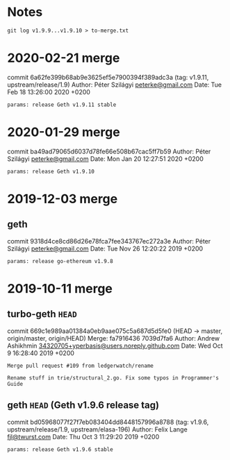 # Notes

`git log v1.9.9...v1.9.10 > to-merge.txt`

# 2020-02-21 merge

commit 6a62fe399b68ab9e3625ef5e7900394f389adc3a (tag: v1.9.11, upstream/release/1.9)
Author: Péter Szilágyi <peterke@gmail.com>
Date:   Tue Feb 18 13:26:00 2020 +0200

    params: release Geth v1.9.11 stable

# 2020-01-29 merge

commit ba49ad79065d6037d78fe66e508b67cac5ff7b59
Author: Péter Szilágyi <peterke@gmail.com>
Date:   Mon Jan 20 12:27:51 2020 +0200

    params: release Geth v1.9.10


# 2019-12-03 merge

## geth

commit 9318d4ce8cd86d26e78fca7fee343767ec272a3e
Author: Péter Szilágyi <peterke@gmail.com>
Date:   Tue Nov 26 12:20:22 2019 +0200

    params: release go-ethereum v1.9.8


# 2019-10-11 merge


## turbo-geth `HEAD`

commit 669c1e989aa01384a0eb9aae075c5a687d5d5fe0 (HEAD -> master, origin/master, origin/HEAD)
Merge: fa7916436 7039d7fa6
Author: Andrew Ashikhmin <34320705+yperbasis@users.noreply.github.com>
Date:   Wed Oct 9 16:28:40 2019 +0200

    Merge pull request #109 from ledgerwatch/rename

    Rename stuff in trie/structural_2.go. Fix some typos in Programmer's Guide

## geth `HEAD` (Geth v1.9.6 release tag)

commit bd05968077f27f7eb083404dd8448157996a8788 (tag: v1.9.6, upstream/release/1.9, upstream/elasa-196)
Author: Felix Lange <fjl@twurst.com>
Date:   Thu Oct 3 11:29:20 2019 +0200

    params: release Geth v1.9.6 stable
